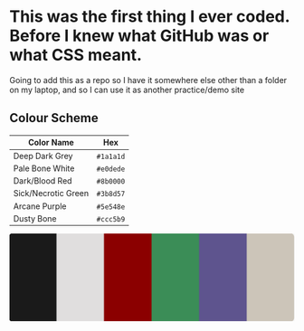 # This was the first thing I ever coded. Before I knew what GitHub was or what CSS meant.
<p>Going to add this as a repo so I have it somewhere else other than a folder on my laptop, and so I can use it as another practice/demo site<p>

## Colour Scheme

| Color Name        | Hex       |
|-------------------|-----------|
| Deep Dark Grey    | `#1a1a1d` |
| Pale Bone White   | `#e0dede` |
| Dark/Blood Red    | `#8b0000` |
| Sick/Necrotic Green | `#3b8d57` |
| Arcane Purple     | `#5e548e` |
| Dusty Bone        | `#ccc5b9` |


<!-- I'll make a pallette sheet and add it as an image in docs -->
![Colour Scheme](src/docs/vecna_colour_scheme.png)